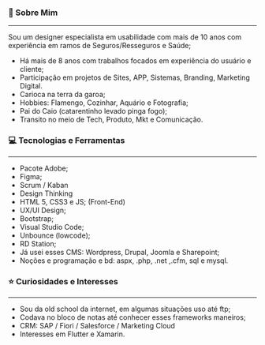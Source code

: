 

<h3>👻 Sobre Mim</h3>
<hr>
<p>Sou um designer especialista em usabilidade com mais de 10 anos com experiência em ramos de Seguros/Resseguros e Saúde;</p>
<ul>
  <li> Há mais de 8 anos com trabalhos focados em experiência do usuário e cliente;</li>
  <li>Participação em projetos de Sites, APP, Sistemas, Branding, Marketing Digital.</li>
  <li>Carioca na terra da garoa;</li>
  <li>Hobbies: Flamengo, Cozinhar, Aquário e Fotografia;</li>
  <li>Pai do Caio (catarentinho levado pinga fogo);</li>
  <li>Transito no meio de Tech, Produto, Mkt e Comunicação.</li>
</ul>

<h3>💻 Tecnologias e Ferramentas </h3>
<hr>

<ul>
  <li>Pacote Adobe;</li>
  <li>Figma;</li>
  <li>Scrum / Kaban </li>
  <li>Design Thinking</li>
  <li>HTML 5, CSS3 e JS; (Front-End)</li>
  <li>UX/UI Design;</li>
  <li>Bootstrap;</li>
  <li>Visual Studio Code;</li>
  <li>Unbounce (lowcode);</li>
  <li>RD Station;</li>
  <li>Já usei esses CMS: Wordpress, Drupal, Joomla e Sharepoint;</li>
  <li>Noções e programação e bd: aspx, .php, .net ,.cfm, sql e mysql.  </li>
</ul>

<h3>⭐️ Curiosidades e Interesses</h3>
<hr>

<ul>
  <li>Sou da old school da internet, em algumas situações uso até ftp;</li>
  <li>Codava no bloco de notas até conhecer esses frameworks maneiros; </li>
  <li> CRM: SAP / Fiori / Salesforce / Marketing Cloud  </li>
  <li>Interesses em Flutter e Xamarin.</li>
</ul>
